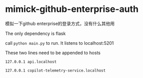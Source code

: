 # mimick-github-enterprise-auth
模拟一下github enterprise的登录方式，没有什么其他用

The only dependency is flask

call `python main.py` to run. 
It listens to localhost:5201

These two lines need to be appended to hosts

`127.0.0.1 api.localhost`

`127.0.0.1 copilot-telemetry-service.localhost`
